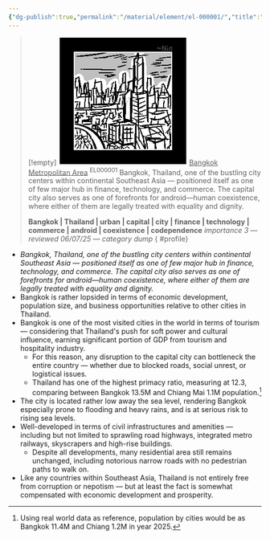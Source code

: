 ```yaml
---
{"dg-publish":true,"permalink":"/material/element/el-000001/","title":"Bangkok Metropolitan Area","tags":["-element"]}
---
```


>[!empty]
> ![RESOURCE/ASSET/ICON/EL000001.png|icon](/img/user/RESOURCE/ASSET/ICON/EL000001.png) <u class="title">Bangkok Metropolitan Area</u> <sup class="title">EL000001</sup> <b class="title"> </b>
> Bangkok, Thailand, one of the bustling city centers within continental Southeast Asia — positioned itself as one of few major hub in finance, technology, and commerce. The capital city also serves as one of forefronts for android—human coexistence, where either of them are legally treated with equality and dignity.
> 
> <b>Bangkok | Thailand | urban | capital | city | finance | technology | commerce | android | coexistence | codependence</b>
> <i class="small">importance 3 — reviewed 06/07/25 — category dump</i>
{ #profile}


- *Bangkok, Thailand, one of the bustling city centers within continental Southeast Asia — positioned itself as one of few major hub in finance, technology, and commerce. The capital city also serves as one of forefronts for android—human coexistence, where either of them are legally treated with equality and dignity.*
- Bangkok is rather lopsided in terms of economic development, population size, and business opportunities relative to other cities in Thailand.
- Bangkok is one of the most visited cities in the world in terms of tourism — considering that Thailand's push for soft power and cultural influence, earning significant portion of GDP from tourism and hospitality industry.
	- For this reason, any disruption to the capital city can bottleneck the entire country — whether due to blocked roads, social unrest, or logistical issues.
	- Thailand has one of the highest primacy ratio, measuring at 12.3, comparing between Bangkok 13.5M and Chiang Mai 1.1M population.[^1]
- The city is located rather low away the sea level, rendering Bangkok especially prone to flooding and heavy rains, and is at serious risk to rising sea levels.
- Well-developed in terms of civil infrastructures and amenities — including but not limited to sprawling road highways, integrated metro railways, skyscrapers and high-rise buildings.
	- Despite all developments, many residential area still remains unchanged, including notorious narrow roads with no pedestrian paths to walk on.
- Like any countries within Southeast Asia, Thailand is not entirely free from corruption or nepotism — but at least the fact is somewhat compensated with economic development and prosperity.

[^1]: Using real world data as reference, population by cities would be as Bangkok 11.4M and Chiang 1.2M in year 2025.
